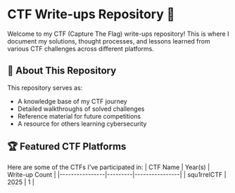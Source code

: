 
# CTF Write-ups Repository 🚩

Welcome to my CTF (Capture The Flag) write-ups repository! This is where I document my solutions, thought processes, and lessons learned from various CTF challenges across different platforms.

## 📌 About This Repository

This repository serves as:
- A knowledge base of my CTF journey
- Detailed walkthroughs of solved challenges
- Reference material for future competitions
- A resource for others learning cybersecurity
## 🏆 Featured CTF Platforms

Here are some of the CTFs I've participated in:
| CTF Name       | Year(s) | Write-up Count |
|----------------|---------|----------------|
| squ1rrelCTF    | 2025      | 1            |
## 
